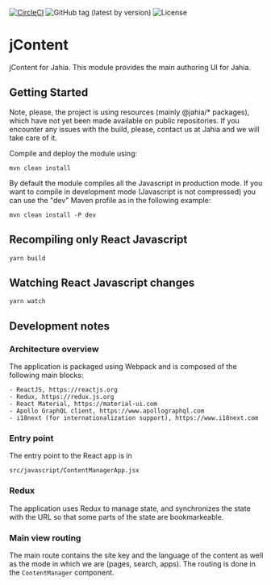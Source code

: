 [![CircleCI](https://circleci.com/gh/Jahia/jcontent/tree/master.svg?style=svg)](https://circleci.com/gh/Jahia/jcontent/tree/master)
![GitHub tag (latest by version)](https://img.shields.io/github/v/tag/Jahia/jContent?sort=semver)
![License](https://img.shields.io/badge/license-JAHIA'S%20DUAL%20LICENSING-yellow)

# jContent

jContent for Jahia. This module provides the main authoring UI for Jahia.

## Getting Started

Note, please, the project is using resources (mainly @jahia/* packages), which have not yet been made available on public repositories. If you encounter any issues with the build, please, contact us at Jahia and we will take care of it.

Compile and deploy the module using:

    mvn clean install
    
By default the module compiles all the Javascript in production mode. If you want to compile in development mode 
(Javascript is not compressed) you can use the "dev" Maven
profile as in the following example:

    mvn clean install -P dev 

## Recompiling only React Javascript

    yarn build

## Watching React Javascript changes

    yarn watch

## Development notes

### Architecture overview

The application is packaged using Webpack and is composed of the following main blocks:

    - ReactJS, https://reactjs.org
    - Redux, https://redux.js.org
    - React Material, https://material-ui.com
    - Apollo GraphQL client, https://www.apollographql.com
    - i18next (for internationalization support), https://www.i18next.com

### Entry point 

The entry point to the React app is in 

    src/javascript/ContentManagerApp.jsx
    
### Redux

The application uses Redux to manage state, and synchronizes the state with the URL so that some parts of the state
are bookmarkeable.
        
### Main view routing

The main route contains the site key and the language of the content as well as the mode in which we are (pages, search,
apps). The routing is done in the `ContentManager` component.
